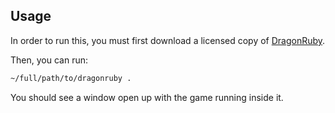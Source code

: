 ## Usage

In order to run this, you must first download a licensed copy of [DragonRuby](https://dragonruby.org/toolkit/game).

Then, you can run:

```sh
~/full/path/to/dragonruby .
```

You should see a window open up with the game running inside it.
